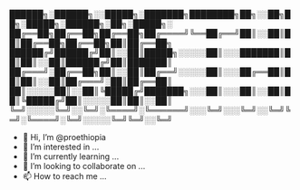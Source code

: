 
██████╗░██████╗░░█████╗░███████╗████████╗██╗░░██╗██╗░█████╗░██████╗░██╗░█████╗░
██╔══██╗██╔══██╗██╔══██╗██╔════╝╚══██╔══╝██║░░██║██║██╔══██╗██╔══██╗██║██╔══██╗
██████╔╝██████╔╝██║░░██║█████╗░░░░░██║░░░███████║██║██║░░██║██████╔╝██║███████║
██╔═══╝░██╔══██╗██║░░██║██╔══╝░░░░░██║░░░██╔══██║██║██║░░██║██╔═══╝░██║██╔══██║
██║░░░░░██║░░██║╚█████╔╝███████╗░░░██║░░░██║░░██║██║╚█████╔╝██║░░░░░██║██║░░██║
╚═╝░░░░░╚═╝░░╚═╝░╚════╝░╚══════╝░░░╚═╝░░░╚═╝░░╚═╝╚═╝░╚════╝░╚═╝░░░░░╚═╝╚═╝░░╚═╝


- 👋 Hi, I’m @proethiopia
- 👀 I’m interested in ...
- 🌱 I’m currently learning ...
- 💞️ I’m looking to collaborate on ...
- 📫 How to reach me ...

<!---
proethiopia/proethiopia is a ✨ special ✨ repository because its `README.md` (this file) appears on your GitHub profile.
You can click the Preview link to take a look at your changes.
--->
